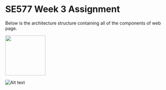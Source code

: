 # SE577 Week 3 Assignment
Below is the architecture structure containing all of the components of web page.

<img src="images/SE577_week3_assignment.jpg" width="128"/>

![Alt text](images/SE577_week3_assignment.jpg?raw=true "")
